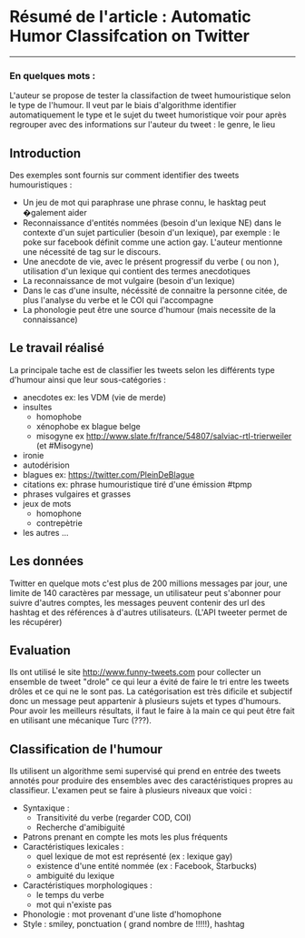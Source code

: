 # Résumé de l'article : Automatic Humor Classifcation on Twitter
---------

### En quelques mots : 
L'auteur se propose de tester la classifaction de tweet humouristique selon le type de l'humour. 
Il veut par le biais d'algorithme identifier automatiquement le type et le sujet du tweet humoristique voir pour après regrouper avec des informations sur l'auteur du tweet : le genre, le lieu


## Introduction
Des exemples sont fournis sur comment identifier des tweets humouristiques :

* Un jeu de mot qui paraphrase une phrase connu, le hasktag peut �galement aider
* Reconnaissance d'entités nommées (besoin d'un lexique NE) dans le contexte d'un sujet particulier (besoin d'un lexique), par exemple : le poke sur facebook définit comme une action gay. L'auteur mentionne une nécessité de tag sur le discours.
* Une anecdote de vie, avec le présent progressif du verbe ( ou non ), utilisation d'un lexique qui contient des termes anecdotiques
* La reconnaissance de mot vulgaire (besoin d'un lexique)
* Dans le cas d'une insulte, nécéssité de connaitre la personne citée, de plus l'analyse du verbe et le COI qui l'accompagne
* La phonologie peut être une source d'humour (mais necessite de la connaissance) 

## Le travail réalisé
La principale tache est de classifier les tweets selon les différents type d'humour ainsi que leur sous-catégories : 

* anecdotes ex: les VDM (vie de merde) 
* insultes
	* homophobe
	* xénophobe ex blague belge
	* misogyne ex http://www.slate.fr/france/54807/salviac-rtl-trierweiler (et #Misogyne)
* ironie
* autodérision 
* blagues ex: https://twitter.com/PleinDeBlague
* citations ex: phrase humouristique tiré d'une émission #tpmp 
* phrases vulgaires et grasses
* jeux de mots
	* homophone 
	* contrepètrie
* les autres ...


## Les données
Twitter en quelque mots c'est plus de 200 millions messages par jour, une limite de 140 caractères par message, un utilisateur peut s'abonner pour suivre d'autres comptes, les messages peuvent contenir des url des hashtag et des références à d'autres utilisateurs.
(L'API tweeter permet de les récupérer) 

## Evaluation 
Ils ont utilisé le site http://www.funny-tweets.com pour collecter un ensemble de tweet "drole" ce qui leur a évité de faire le tri entre les tweets drôles et ce qui ne le sont pas.
La catégorisation est très dificile et subjectif donc un message peut appartenir à plusieurs sujets et types d'humours. Pour avoir les meilleurs résultats, il faut le faire à la main ce qui peut être fait en utilisant une mécanique Turc (???). 

## Classification de l'humour
Ils utilisent un algorithme semi supervisé qui prend en entrée des tweets annotés pour produire des ensembles avec des caractéristiques propres au classifieur.
L'examen peut se faire à plusieurs niveaux que voici :
*	Syntaxique : 
	*	Transitivité du verbe (regarder COD, COI)
	*	Recherche d'amibiguité
*	Patrons prenant en compte les mots les plus fréquents
*	Caractéristiques lexicales : 
	*	quel lexique de mot est représenté (ex : lexique gay)
	*	existence d'une entité nommée (ex : Facebook, Starbucks) 
	*	ambiguité du lexique 
*	Caractéristiques morphologiques :
	*	le temps du verbe
	*	mot qui n'existe pas
*	Phonologie : mot provenant d'une liste d'homophone
*	Style : smiley, ponctuation ( grand nombre de !!!!!), hashtag




